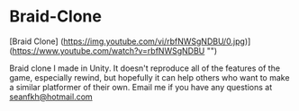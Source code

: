 # Braid-Clone
[Braid Clone] (https://img.youtube.com/vi/rbfNWSgNDBU/0.jpg)](https://www.youtube.com/watch?v=rbfNWSgNDBU "")

Braid clone I made in Unity. It doesn't reproduce all of the features of the game, especially rewind, but hopefully it can help others who want to make a similar platformer of their own. 
Email me if you have any questions at seanfkh@hotmail.com
